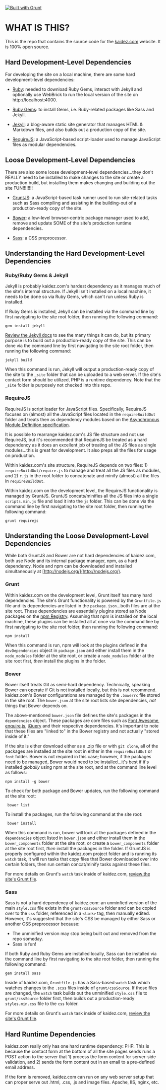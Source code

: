 [![Built with Grunt](https://cdn.gruntjs.com/builtwith.png)](http://gruntjs.com/)
# WHAT IS THIS?

This is the repo that contains the source code for the [kaidez.com](http://kaidez/com) website. It is 100% open source.

## Hard Development-Level Dependencies

For developing the site on a local machine, there are some hard development-level dependencies:

* [Ruby](https://www.ruby-lang.org/en/): needed to download Ruby Gems, interact with Jekyll and optionally use WebBrick to run the local version of the site on http://localhost:4000.

* [Ruby Gems](http://rubygems.org/): to install Gems, i.e. Ruby-related packages like Sass and Jekyll.

* [Jekyll](http://jekyllrb.com/): a blog-aware static site generator that manages HTML & Markdown files, and also builds out a production copy of the site.

* [RequireJS](http://requirejs.org/): a JavaScript-based script-loader used to manage JavaScript files as modular dependencies.

## Loose Development-Level Dependencies

There are also some loose development-level dependencies...they don't REALLY need to be installed to make changes to the site or create a production build, but installing them makes changing and building out the site FUN!!!!!!!!

* [GruntJS](http://gruntjs.com/): a JavaScript-based task runner used to run site-related tasks such as Sass compiling and assisting in the building-out of a production-ready copy of the site.

* [Bower](http://bower.io/): a low-level browser-centric package manager used to add, remove and update SOME of the site's production runtime dependencies.

* [Sass](http://sass-lang.com/): a CSS preprocessor.

## Understanding the Hard Development-Level Dependencies

### Ruby/Ruby Gems & Jekyll

Jekyll is probably kaidez.com's hardest dependency as it manages much of the site's internal structure. If Jekyll isn't installed on a local machine, it needs to be done so via Ruby Gems, which can't run unless Ruby is installed.

If Ruby Gems is installed, Jekyll can be installed via the command line by first navigating to the site root folder, then running the following command:

    gem install jekyll
    
[Review the Jekyll docs](http://jekyllrb.com/docs/home/) to see the many things it can do, but its primary purpose is to build out a production-ready copy of the site. This can be done via the command line by first navigating to the site root folder, then running the following command:

    jekyll build
  
When this command is run, Jekyll will output a production-ready copy of the site to the `_site` folder that can be uploaded to a web server. If the site's contact form should be utilized, PHP is a runtime dependency. Note that the `_site` folder is purposely not checked into this repo.
  
### RequireJS

RequireJS is script loader for JavaScript files. Specifically, RequireJS focuses on (almost) all the JavaScript files located in the `requireBuildOut` folder and treats then as dependency modules based on the [Asynchronous Module Definition specification](https://github.com/amdjs/amdjs-api/wiki/AMD).

It is possible to rearrange kaidez.com's JS file structure and not use RequireJS, but it's recommended that RequireJS be treated as a hard dependency as it does an excellent job of treating all the JS files as single modules...this is great for development. It also preps all the files for usage on production.

Within kaidez.com's site structure, RequireJS depends on two files: 1) `requireBuildOut/require.js` to manage and treat all the JS files as modules, and 2) `r.js` in the root folder to concatenate and minify (almost) all the files in `requireBuildOut`.

Within kaidez.com on the development level, the RequireJS functionality is managed by GruntJS. GruntJS concats/minifies all the JS files into a single `scripts.min.js` file and load it into the `js` folder. This can be done via the command line by first navigating to the site root folder, then running the following command:

    grunt requirejs
    
## Understanding the Loose Development-Level Dependencies

While both GruntJS and Bower are not hard dependencies of kaidez.com, both use Node and its internal package manager, npm, as a hard dependency.  Node and npm can be downloaded and installed simultaneously at [http://nodejs.org/](http://nodejs.org/).

### Grunt

Within kaidez.com on the development level, Grunt itself has many hard dependencies.  The site's Grunt functionality is powered by the `Gruntfile.js` file and its dependencies are listed in the `package.json`...both files are at the site root. These dependencies are essentially plugins stored as Node packages on the [npm Registry](https://npmjs.org/). Assuming that npm is installed on the local machine, these plugins can be installed all at once via the command line by first navigating to the site root folder, then running the following command:

    npm install

When this command is run, npm will look at the plugins defined in the `devDependencies` object in `package.json` and either install them in the `node_modules` folder at the site root, or create a `node_modules` folder at the site root first, *then* install the plugins in the folder.

### Bower

Bower itself treats Git as semi-hard dependency.  Technically, speaking Bower can operate if Git is not installed locally, but this is not recommend. kaidez.com's Bower configurations are managed by the `.bowerrc` file stored in the site root.  The `bower.json` at the site root lists site dependencies, *not* things that Bower depends on.

The above-mentioned `bower.json` file defines the site's packages in the `dependencies` object. These packages are core files such as [Font Awesome](http://fortawesome.github.io/Font-Awesome/icons/), [enquire.js](http://wicky.nillia.ms/enquire.js/), [jQuery](http://jquery.com/) and their respective dependencies. It's important to note that these files are "linked to" in the Bower registry and not actually "stored inside of it."

If the site is either download either as a .zip file or with `git clone`, all of the packages are installed at the site root in either in the `requireBuildOut` or `font` folder. Bower is not required in this case; however, if the packages need to be managed, Bower would need to be installed...it's best if it's installed *globally* using npm at the site root, and at the command line level as follows:

    npm install -g bower

To check for both package and Bower updates, run the following command at the site root:

     bower list

To install the packages, run the following command at the site root:

     bower install

When this command is run, bower will look at the packages defined in the `dependencies` object listed in `bower.json` and either install them in the `bower_components` folder at the site root, or create a `bower_components` folder at the site root first, *then* install the packages in the folder. If GruntJS is properly configured within the kaidez.com project folder and is running its `watch` task, it will run tasks that copy files that Bower downloaded over into certain folders, then run certain concat/minify tasks against these files.

For more details on Grunt's `watch` task inside of kaidez.com, [review the site's Grunt file](https://github.com/kaidez/kaidez.com/blob/master/Gruntfile.js).

### Sass

Sass is not a hard dependency of kaidez.com: an unminfied version of the main `style.css` file exists in the `grunt/cssSource` folder and can be copied over to the `css` folder, referenced in a `<link>` tag, then manually edited. However, it's suggested that the site's CSS be managed by either Sass or another CSS preprocessor because:

* The unminified version may stop being built out and removed from the repo someday.
* Sass is fun!

If both Ruby and Ruby Gems are installed locally, Sass can be installed via the command line by first navigating to the site root folder, then running the following command:

    gem install sass

Inside of kaidez.com, `Gruntfile.js` has a Sass-based `watch` task which watches changes to the `.scss` files inside of `grunt/cssSource`. If those files are changed, the `watch` task builds out the unminified `style.css` file to `grunt/cssSource` folder first, then builds out a production-ready `styles.min.css` file to the `css` folder.


For more details on Grunt's `watch` task inside of kaidez.com, [review the site's Grunt file](https://github.com/kaidez/kaidez.com/blob/master/Gruntfile.js).

## Hard Runtime Dependencies

kaidez.com really only has one hard runtime dependency: PHP. This is because the contact form at the bottom of all the site pages sends runs a POST action to the server that 1) process the form content for server-side validation, and 2) sends the form content out in an email to a pre-defined email address.

If the form is removed, kaidez.com can run on any web server setup that can proper serve out .html, .css, .js and image files.  Apache, IIS, nginx, etc.
